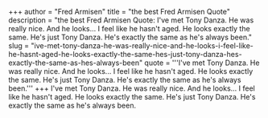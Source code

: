 +++
author = "Fred Armisen"
title = "the best Fred Armisen Quote"
description = "the best Fred Armisen Quote: I've met Tony Danza. He was really nice. And he looks... I feel like he hasn't aged. He looks exactly the same. He's just Tony Danza. He's exactly the same as he's always been."
slug = "ive-met-tony-danza-he-was-really-nice-and-he-looks-i-feel-like-he-hasnt-aged-he-looks-exactly-the-same-hes-just-tony-danza-hes-exactly-the-same-as-hes-always-been"
quote = '''I've met Tony Danza. He was really nice. And he looks... I feel like he hasn't aged. He looks exactly the same. He's just Tony Danza. He's exactly the same as he's always been.'''
+++
I've met Tony Danza. He was really nice. And he looks... I feel like he hasn't aged. He looks exactly the same. He's just Tony Danza. He's exactly the same as he's always been.
